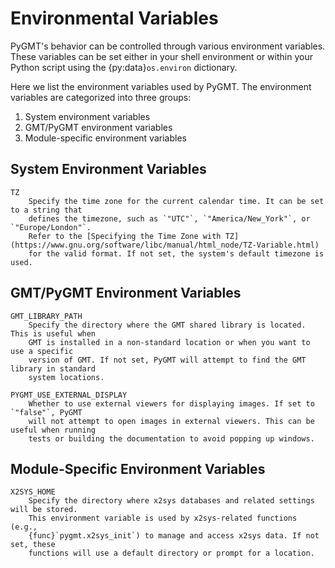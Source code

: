 # Environmental Variables

PyGMT's behavior can be controlled through various environment variables. These variables
can be set either in your shell environment or within your Python script using the
{py:data}`os.environ` dictionary.

Here we list the environment variables used by PyGMT. The environment variables are
categorized into three groups:

1. System environment variables
2. GMT/PyGMT environment variables
3. Module-specific environment variables

## System Environment Variables

```{glossary}
TZ
    Specify the time zone for the current calendar time. It can be set to a string that
    defines the timezone, such as `"UTC"`, `"America/New_York"`, or `"Europe/London"`.
    Refer to the [Specifying the Time Zone with TZ](https://www.gnu.org/software/libc/manual/html_node/TZ-Variable.html)
    for the valid format. If not set, the system's default timezone is used.
```

## GMT/PyGMT Environment Variables

```{glossary}
GMT_LIBRARY_PATH
    Specify the directory where the GMT shared library is located. This is useful when
    GMT is installed in a non-standard location or when you want to use a specific
    version of GMT. If not set, PyGMT will attempt to find the GMT library in standard
    system locations.

PYGMT_USE_EXTERNAL_DISPLAY
    Whether to use external viewers for displaying images. If set to `"false"`, PyGMT
    will not attempt to open images in external viewers. This can be useful when running
    tests or building the documentation to avoid popping up windows.
```

## Module-Specific Environment Variables

```{glossary}
X2SYS_HOME
    Specify the directory where x2sys databases and related settings will be stored.
    This environment variable is used by x2sys-related functions (e.g.,
    {func}`pygmt.x2sys_init`) to manage and access x2sys data. If not set, these
    functions will use a default directory or prompt for a location.
```
